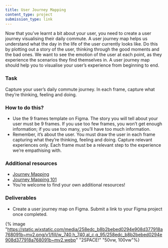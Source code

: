 ```yaml
---
title: User Journey Mapping
content_type: project
submission_type: link
---
```


Now that you’ve learnt a bit about your user, you need to create a user journey visualising their daily commute. A user journey map helps us understand what the day in the life of the user currently looks like. Do this by plotting out a story of the user, thinking through the good moments and the bad ones. We want to see the emotion of the user at each point, as they experience the scenarios they find themselves in. A user journey map should help you to visualise your user’s experience from beginning to end.

### Task
Capture your user’s daily commute journey. In each frame, capture what they’re thinking, feeling and doing.

### How to do this?
- Use the 9 frames template on Figma. The story you will tell about your user must be 9 frames. If you use too few frames, you won’t get enough information; if you use too many, you’ll have too much information.
- Remember, it’s about the user. You must draw the user in each frame capturing what they’re thinking, feeling and doing. Capture relevant experiences only. Each frame must be a relevant step to the experience we’re empathising with.

### Additional resources
- [Journey Mapping](https://www.designkit.org/methods/journey-map)
- [Journey Mapping 101](https://www.nngroup.com/articles/journey-mapping-101/)
- You’re welcome to find your own additional resources! 

### Deliverables
- Create a user journey map on Figma. Submit a link to your Figma project once completed.

{% image "https://static.wixstatic.com/media/258edc_b8b2bebed0294e908d377918a768091b~mv2.png/v1/fill/w_740,h_740,al_c,q_95/258edc_b8b2bebed0294e908d377918a768091b~mv2.webp" "2SPACE!" "50vw, 100vw"%}